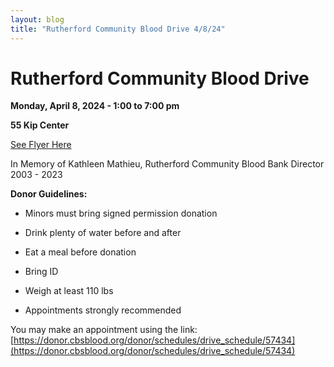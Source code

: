 ```yaml
---
layout: blog
title: "Rutherford Community Blood Drive 4/8/24"
---
```


# Rutherford Community Blood Drive

**Monday, April 8, 2024 - 1:00 to 7:00 pm**

**55 Kip Center**

[See Flyer Here](https://storage.googleapis.com/static.rutherford-nj.com/health/posts/Rutherford%20Community%20Blood%20Bank%20Inc.%20(April_2024)%20Flyer.4.pdf)

In Memory of Kathleen Mathieu, Rutherford Community Blood Bank Director 2003 - 2023


**Donor Guidelines:**

- Minors must bring signed permission donation

- Drink plenty of water before and after

- Eat a meal before donation

- Bring ID

- Weigh at least 110 lbs

- Appointments strongly recommended

You may make an appointment using the link: [https://donor.cbsblood.org/donor/schedules/drive_schedule/57434](https://donor.cbsblood.org/donor/schedules/drive_schedule/57434)
